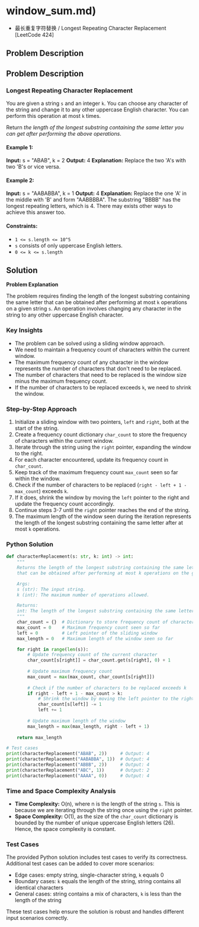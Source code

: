# window_sum.md)
- 最长重复字符替换 / Longest Repeating Character Replacement [LeetCode 424]

## Problem Description

## Problem Description

### Longest Repeating Character Replacement

You are given a string `s` and an integer `k`. You can choose any character of the string and change it to any other uppercase English character. You can perform this operation at most `k` times.

Return _the length of the longest substring containing the same letter you can get after performing the above operations_.

#### Example 1:

**Input:** s = "ABAB", k = 2
**Output:** 4
**Explanation:** Replace the two 'A's with two 'B's or vice versa.

#### Example 2:

**Input:** s = "AABABBA", k = 1
**Output:** 4
**Explanation:** Replace the one 'A' in the middle with 'B' and form "AABBBBA".
The substring "BBBB" has the longest repeating letters, which is 4.
There may exists other ways to achieve this answer too.

#### Constraints:

*   `1 <= s.length <= 10^5`
*   `s` consists of only uppercase English letters.
*   `0 <= k <= s.length`

## Solution

**Problem Explanation**

The problem requires finding the length of the longest substring containing the same letter that can be obtained after performing at most `k` operations on a given string `s`. An operation involves changing any character in the string to any other uppercase English character.

### Key Insights

*   The problem can be solved using a sliding window approach.
*   We need to maintain a frequency count of characters within the current window.
*   The maximum frequency count of any character in the window represents the number of characters that don't need to be replaced.
*   The number of characters that need to be replaced is the window size minus the maximum frequency count.
*   If the number of characters to be replaced exceeds `k`, we need to shrink the window.

### Step-by-Step Approach

1.  Initialize a sliding window with two pointers, `left` and `right`, both at the start of the string.
2.  Create a frequency count dictionary `char_count` to store the frequency of characters within the current window.
3.  Iterate through the string using the `right` pointer, expanding the window to the right.
4.  For each character encountered, update its frequency count in `char_count`.
5.  Keep track of the maximum frequency count `max_count` seen so far within the window.
6.  Check if the number of characters to be replaced (`right - left + 1 - max_count`) exceeds `k`.
7.  If it does, shrink the window by moving the `left` pointer to the right and update the frequency count accordingly.
8.  Continue steps 3-7 until the `right` pointer reaches the end of the string.
9.  The maximum length of the window seen during the iteration represents the length of the longest substring containing the same letter after at most `k` operations.

### Python Solution

```python
def characterReplacement(s: str, k: int) -> int:
    """
    Returns the length of the longest substring containing the same letter 
    that can be obtained after performing at most k operations on the given string s.

    Args:
    s (str): The input string.
    k (int): The maximum number of operations allowed.

    Returns:
    int: The length of the longest substring containing the same letter.
    """
    char_count = {}  # Dictionary to store frequency count of characters
    max_count = 0    # Maximum frequency count seen so far
    left = 0         # Left pointer of the sliding window
    max_length = 0   # Maximum length of the window seen so far

    for right in range(len(s)):
        # Update frequency count of the current character
        char_count[s[right]] = char_count.get(s[right], 0) + 1
        
        # Update maximum frequency count
        max_count = max(max_count, char_count[s[right]])
        
        # Check if the number of characters to be replaced exceeds k
        if right - left + 1 - max_count > k:
            # Shrink the window by moving the left pointer to the right
            char_count[s[left]] -= 1
            left += 1
        
        # Update maximum length of the window
        max_length = max(max_length, right - left + 1)
    
    return max_length

# Test cases
print(characterReplacement("ABAB", 2))     # Output: 4
print(characterReplacement("AABABBA", 1))  # Output: 4
print(characterReplacement("ABBB", 2))     # Output: 4
print(characterReplacement("ABC", 1))      # Output: 2
print(characterReplacement("AAAA", 0))     # Output: 4
```

### Time and Space Complexity Analysis

*   **Time Complexity:** O(n), where n is the length of the string `s`. This is because we are iterating through the string once using the `right` pointer.
*   **Space Complexity:** O(1), as the size of the `char_count` dictionary is bounded by the number of unique uppercase English letters (26). Hence, the space complexity is constant.

### Test Cases

The provided Python solution includes test cases to verify its correctness. Additional test cases can be added to cover more scenarios:

*   Edge cases: empty string, single-character string, `k` equals 0
*   Boundary cases: `k` equals the length of the string, string contains all identical characters
*   General cases: string contains a mix of characters, `k` is less than the length of the string

These test cases help ensure the solution is robust and handles different input scenarios correctly.